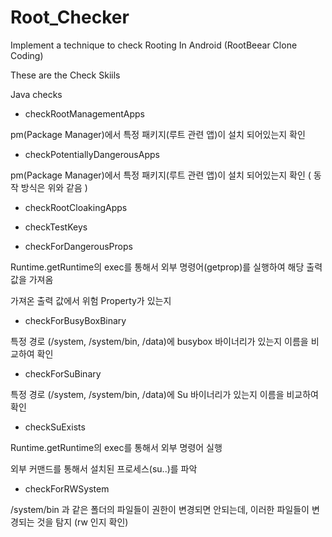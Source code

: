 # Root_Checker

Implement a technique to check Rooting In Android (RootBeear Clone Coding)

These are the Check Skiils 

Java checks

- checkRootManagementApps

pm(Package Manager)에서 특정 패키지(루트 관련 앱)이 설치 되어있는지 확인

- checkPotentiallyDangerousApps

pm(Package Manager)에서 특정 패키지(루트 관련 앱)이 설치 되어있는지 확인 ( 동작 방식은 위와 같음 ) 

- checkRootCloakingApps

- checkTestKeys

- checkForDangerousProps

Runtime.getRuntime의 exec를 통해서 외부 명령어(getprop)를 실행하여 해당 출력 값을 가져옴

가져온 출력 값에서 위험 Property가 있는지 

- checkForBusyBoxBinary

특정 경로 (/system, /system/bin, /data)에 busybox 바이너리가 있는지 이름을 비교하여 확인

- checkForSuBinary

특정 경로 (/system, /system/bin, /data)에 Su 바이너리가 있는지 이름을 비교하여 확인

- checkSuExists

Runtime.getRuntime의 exec를 통해서 외부 명령어 실행

외부 커맨드를 통해서 설치된 프로세스(su..)를 파악

- checkForRWSystem

/system/bin 과 같은 폴더의 파일들이 권한이 변경되면 안되는데, 이러한 파일들이 변경되는 것을 탐지 (rw 인지 확인)
